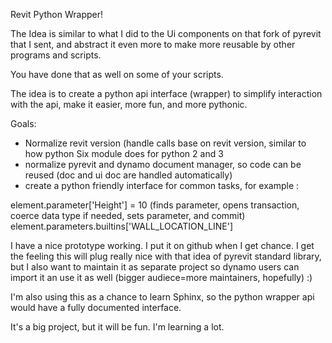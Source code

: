 Revit Python Wrapper!

The Idea is similar to what I did to the Ui components on that fork of pyrevit that I sent, and abstract it even more to make more reusable by other programs and scripts.

You have done that as well on some of your scripts.

The idea is to create a  python api interface (wrapper) to simplify interaction with the api, make it easier, more fun, and more pythonic.

Goals:
- Normalize revit version (handle calls base on revit version, similar to how python Six module does for python 2 and 3
- normalize pyrevit and dynamo document manager, so code can be reused (doc and ui doc are handled automatically)
- create a python friendly interface for common tasks, for example :

element.parameter['Height'] = 10
(finds parameter, opens transaction, coerce data type if needed, sets parameter, and commit)
element.parameters.builtins['WALL_LOCATION_LINE']

I have a nice prototype working. I put it on github when I get chance.
I get the feeling this will plug really nice with that idea of pyrevit standard library, but I also want to maintain it as separate project so dynamo users can import it an use it as well (bigger audiece=more maintainers, hopefully)  :)

I'm also using this as a chance to learn Sphinx, so the python wrapper api would have a fully documented interface.

It's a big project, but it will be fun. I'm learning a lot.
